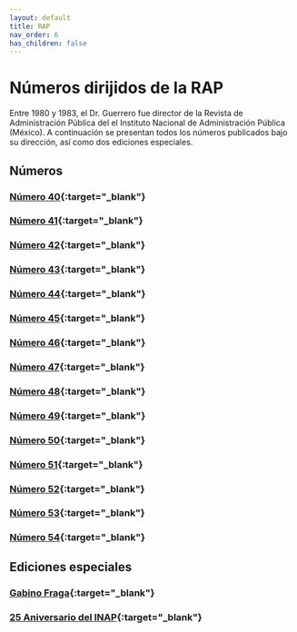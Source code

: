 ```yaml
---
layout: default
title: RAP
nav_order: 6
has_children: false
---
```


# Números dirijidos de la RAP

Entre 1980 y 1983, el Dr. Guerrero fue director de la Revista de Administración Pública del el Instituto Nacional de Administración Pública (México). A continuación se presentan todos los números publicados bajo su dirección, así como dos ediciones especiales.

## Números
### [Número 40](/pdfs/rap/num40.pdf){:target="_blank"}
### [Número 41](/pdfs/rap/num41.pdf){:target="_blank"}
### [Número 42](/pdfs/rap/num42.pdf){:target="_blank"}
### [Número 43](/pdfs/rap/num43.pdf){:target="_blank"}
### [Número 44](/pdfs/rap/num44.pdf){:target="_blank"}
### [Número 45](/pdfs/rap/num45.pdf){:target="_blank"}
### [Número 46](/pdfs/rap/num46.pdf){:target="_blank"}
### [Número 47](/pdfs/rap/num47.pdf){:target="_blank"}
### [Número 48](/pdfs/rap/num48.pdf){:target="_blank"}
### [Número 49](/pdfs/rap/num49.pdf){:target="_blank"}
### [Número 50](/pdfs/rap/num50.pdf){:target="_blank"}
### [Número 51](/pdfs/rap/num51.pdf){:target="_blank"}
### [Número 52](/pdfs/rap/num52.pdf){:target="_blank"}
### [Número 53](/pdfs/rap/num53.pdf){:target="_blank"}
### [Número 54](/pdfs/rap/num54.pdf){:target="_blank"}

## Ediciones especiales
### [Gabino Fraga](/pdfs/rap/Gabino_Fraga.pdf){:target="_blank"}
### [25 Aniversario del INAP](/pdfs/rap/25_aniversario.pdf){:target="_blank"}





